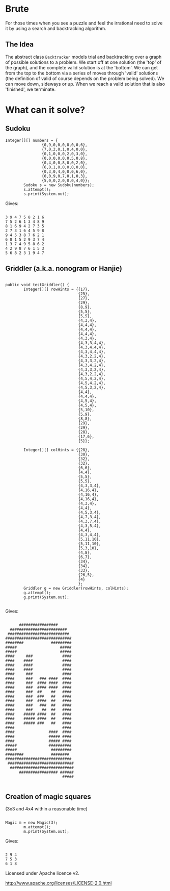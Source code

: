 Brute
=====

For those times when you see a puzzle and feel the irrational need to solve it by using a search and backtracking algorithm.

The Idea
---

The abstract class ```Backtracker``` models trial and backtracking over a graph of possible solutions to a problem.  We start off at one solution (the 'top' of the graph), and the complete valid solution is at the 'bottom'.  We can get from the top to the bottom via a series of moves through 'valid' solutions (the definition of valid of course depends on the problem being solved).  We can move down, sideways or up. When we reach a valid solution that is also 'finished', we terminate.

What can it solve?
=====

Sudoku
---

```
Integer[][] numbers = {
    			{0,9,0,0,0,8,0,0,6},
    			{7,0,2,0,1,0,4,0,0},
    			{0,1,0,0,0,2,0,3,0},
    			{0,0,0,0,0,0,5,0,8},
    			{0,4,0,0,8,0,0,2,0},
    			{6,0,1,0,0,0,0,0,0},
    			{0,3,0,4,0,0,0,6,0},
    			{0,0,9,0,7,0,1,0,3},
    			{5,0,0,2,0,0,0,4,0}};
    	Sudoku s = new Sudoku(numbers);
    	s.attempt();
    	s.print(System.out);
```

Gives:

```

3 9 4 7 5 8 2 1 6 
7 5 2 6 1 3 4 8 9 
8 1 6 9 4 2 7 3 5 
2 7 3 1 6 4 5 9 8 
9 4 5 3 8 7 6 2 1 
6 8 1 5 2 9 3 7 4 
1 3 7 4 9 5 8 6 2 
4 2 9 8 7 6 1 5 3 
5 6 8 2 3 1 9 4 7

```


Griddler (a.k.a. nonogram or Hanjie)
---

```

public void testGriddler() {
        Integer[][] rowHints = {{17},
                                {25},
                                {27},
                                {29},
                                {8,9},
                                {5,5},
                                {5,5},
                                {4,3,4},
                                {4,4,4},
                                {4,4,4},
                                {4,4,4},
                                {4,3,4},
                                {4,3,3,4,4},
                                {4,3,4,4,4},
                                {4,3,4,4,4},
                                {4,3,2,2,4},
                                {4,3,3,2,4},
                                {4,3,4,2,4},
                                {4,3,3,2,4},
                                {4,3,2,2,4},
                                {4,5,4,2,4},
                                {4,5,4,2,4},
                                {4,5,3,2,4},
                                {4,4},
                                {4,4,4},
                                {4,5,4},
                                {4,5,4},
                                {5,10},
                                {5,9},
                                {8,8},
                                {29},
                                {29},
                                {28},
                                {17,6},
                                {5}};
        
        Integer[][] colHints = {{28},
                                {30},
                                {32},
                                {32},
                                {6,6},
                                {4,4},
                                {5,5},
                                {5,5},
                                {4,3,3,4},
                                {4,16,4},
                                {4,16,4},
                                {4,16,4},
                                {4,3,4},
                                {4,4},
                                {4,5,3,4},
                                {4,7,3,4},
                                {4,3,7,4},
                                {4,3,5,4},
                                {4,4},
                                {4,3,4,4},
                                {5,11,10},
                                {5,11,10},
                                {5,3,10},
                                {4,8},
                                {6,7},
                                {34},
                                {34},
                                {33},
                                {26,5},
                                {4}
                                };
        Griddler g = new Griddler(rowHints, colHints);
        g.attempt();
        g.print(System.out);


```

Gives:

```

      #################       
  #########################   
 ###########################  
############################# 
########            ######### 
#####                   ##### 
#####                   ##### 
####     ###             #### 
####    ####             #### 
####    ####             #### 
####    ####             #### 
####     ###             #### 
####     ###   ### ####  #### 
####     ###  #### ####  #### 
####     ###  #### ####  #### 
####     ###  ##    ##   #### 
####     ###  ###   ##   #### 
####     ###  ####  ##   #### 
####     ###   ###  ##   #### 
####     ###    ##  ##   #### 
####    ##### ####  ##   #### 
####    ##### ####  ##   #### 
####    ##### ###   ##   #### 
####                     #### 
####               ####  #### 
####               ##### #### 
####               ##### #### 
#####              ########## 
#####               ######### 
########            ########  
############################# 
 #############################
  ############################
      ################# ######
                         #####


```

Creation of magic squares 
---

(3x3 and 4x4 within a reasonable time)

```

Magic m = new Magic(3);
    	m.attempt();
    	m.print(System.out);

```

Gives:

```

2 9 4 
7 5 3 
6 1 8 

```

Licensed under Apache licence v2.

http://www.apache.org/licenses/LICENSE-2.0.html

